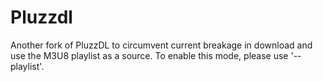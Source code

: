 Pluzzdl
=======

Another fork of PluzzDL to circumvent current breakage in download and use the M3U8 playlist as a source.
To enable this mode, please use '--playlist'.